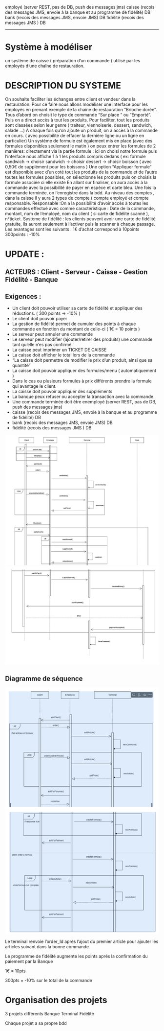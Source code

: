 employé (server REST, pas de DB, push des messages jms)
caisse (recois des messages JMS, envoie à la banque et au programme de fidélité) DB
bank (recois des messages JMS, envoie JMS) DB
fidélité (recois des messages JMS ) DB


------------


# Système à modéliser
un système de caisse ( préparation d’un commande ) utilisé par les employés d’une chaîne de restauration.


# DESCRIPTION DU SYSTEME

On souhaite faciliter les échanges entre client et vendeur dans la restauration.
Pour ce faire nous allons modéliser une interface pour les employés en prenant exemple de la chaine de restauration “Brioche dorée”.
Tous d’abord on choisit le type de commande “Sur place “ ou “Emporté”.
Puis on a direct accès à tout les produits. Pour faciliter, tout les produits sont classées selon leur genre ( traiteur, viennoiserie, dessert, sandwich, salade …)
A chaque fois qu’on ajoute un produit, on a accès à la commande en cours. ( avec possibilité de effacer la dernière ligne ou un ligne en particulier)
Un système de formule est également mis en place (avec des formules disponibles seulement le matin ) on peux entrer les formules de 2 manières:
directement via la partie formule : ici on choisi notre formule puis l’interface nous affiche 1 à 1 les produits compris dedans ( ex: formule sandwich → choisir sandwich → choisir dessert → choisir boisson ( avec 0,50€ de supplément pour les boissons )
Une option “Appliquer formule” est disponible avec d’un coté tout les produits de la commande et de l’autre toutes les formules possibles, on sélectionne les produits puis on choisis la formule associée ci elle existe
En allant sur finaliser, on aura accès à la commande avec la possibilité de payer en espèce et carte bleu.
Une fois la commande terminée, on l’enregistre dans la bdd.
Au niveau des comptes , dans la caisse il y aura 2 types de compte ( compte employé et compte responsable.
Responsable :On a la possibilité d’avoir accès à toutes les commandes effectué avec comme caractéristique : Date de la commande, montant, nom de l’employé, nom du client ( si carte de fidélité scanné ), n°ticket.
Système de fidélité : les clients peuvent avoir une carte de fidélité gratuite, ils auront seulement à l’activer puis la scanner à chaque passage. Les avantages sont les suivants :
1€ d’achat correspond à 10points
300points : -10%

# UPDATE :

## ACTEURS : Client - Serveur - Caisse - Gestion Fidélité - Banque


## Exigences :
- Un client doit pouvoir utiliser sa carte de fidélité et appliquer des réductions. ( 300 points → -10% )
- Le client doit pouvoir payer
- La gestion de fidélité permet de cumuler des points à chaque commande en fonction du montant de celle-ci ( 1€ = 10 points )
- Le serveur peut annuler une commande
- Le serveur peut modifier (ajouter/retirer des produits) une commande tant qu’elle n’es pas confirmé.
- La caisse peut imprimer un TICKET DE CAISSE
- La caisse doit afficher le total lors de la commande
- “La caisse doit permettre de modifier le prix d’un produit, ainsi que sa quantité”
- La caisse doit pouvoir appliquer des formules/menu ( automatiquement )
- Dans le cas ou plusieurs formules à prix différents prendre la formule qui avantage le client.
- La caisse doit pouvoir appliquer des suppléments
- La banque peux refuser ou accepter la transaction avec la commande.
- Une commande terminée doit être enemployé (server REST, pas de DB, push des messages jms)
- caisse (recois des messages JMS, envoie à la banque et au programme de fidélité) DB
- bank (recois des messages JMS, envoie JMS) DB
- fidélité (recois des messages JMS ) DB


![](2022-11-10-15-13-16.png)
![](2022-11-10-15-13-34.png)

## Diagramme de séquence


![](2022-11-10-15-14-32.png)
![](2022-11-10-15-14-46.png)

Le terminal renvoie l’order_Id après l’ajout du premier article pour ajouter les articles suivant dans la bonne commande

Le programme de fidélité augmente les points après la confirmation du paiement par la Banque

1€ = 10pts

300pts = -10% sur le total de la commande

# Organisation des projets

3 projets différents
Banque
Terminal
Fidélité

Chaque projet a sa propre bdd

